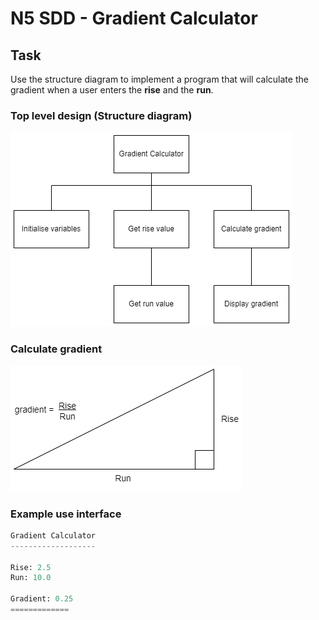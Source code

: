 # N5 SDD - Gradient Calculator


## Task

Use the structure diagram to implement a program that will calculate the gradient when a user enters the __rise__ and the __run__.


### Top level design (Structure diagram)

![Structure diagram](assets/sd.png "Structure diagram")


### Calculate gradient

![Gradient calculation](assets/diagram.png "Gradient calculation")


### Example use interface

``` python
Gradient Calculator
-------------------

Rise: 2.5
Run: 10.0

Gradient: 0.25
=============
```
